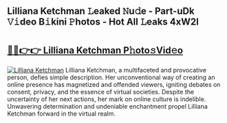 ## Lilliana Ketchman 𝙻eaked 𝙽u𝚍e - Part-uDk 𝚅𝚒deo B𝚒kini 𝙿hotos - Hot All 𝙻eaks 4xW2l

# <h2><a href="http://ld6n6q.urlbe.top/?page=Lilliana+Ketchman">🔗🔗👉👉 Lilliana Ketchman P𝚑oto𝚜Vid𝚎o</a></h2>

[![Lilliana Ketchman](https://i.imgur.com/eBuTRDB.gif)](http://ld6n6q.urlbe.top/?page=Lilliana+Ketchman)
Lilliana Ketchman, a multifaceted and provocative person, defies simple description. Her unconventional way of creating an online presence has magnetized and offended viewers, igniting debates on consent, privacy, and the essence of virtual societies. Despite the uncertainty of her next actions, her mark on online culture is indelible. Unwavering determination and undeniable enchantment propel Lilliana Ketchman forward in the virtual realm.
